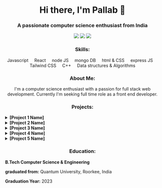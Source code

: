 <!-- Your Name -->
<h1 align="center">Hi there, I'm Pallab 👋</h1>

<!-- Your Introduction -->
<h3 align="center">A passionate computer science enthusiast from India</h3>

<!-- Connect with me -->
<p align="center">
  <a href="https://github.com/pallabofficial" alt="GitHub"><img src="https://img.shields.io/badge/GitHub-@YourGitHubUsername-181717?style=for-the-badge&logo=github" /></a>
  <a href="https://www.linkedin.com/in/pallab-mondal-b1a100234/" alt="LinkedIn"><img src="https://img.shields.io/badge/LinkedIn-Your Name-0077B5?style=for-the-badge&logo=linkedin" /></a>
  <a href="mailto:officialpallabmondal000@gmail.com" alt="Email"><img src="https://img.shields.io/badge/Email-Contact%20Me-D14836?style=for-the-badge&logo=gmail" /></a>
</p>

<!-- Skills -->
<h3 align="center">Skills:</h3>
<p align="center">
  Javascript
  &nbsp;&nbsp;&nbsp; <!-- Add multiple spaces between skills -->
  React
  &nbsp;&nbsp;&nbsp;
  node JS
  &nbsp;&nbsp;&nbsp;
  mongo DB
  &nbsp;&nbsp;&nbsp;
  html & CSS
  &nbsp;&nbsp;&nbsp;
  express JS
  &nbsp;&nbsp;&nbsp;
  Tailwind CSS
  &nbsp;&nbsp;&nbsp;
  C++
  &nbsp;&nbsp;&nbsp;
  Data structures & Algorithms
  
</p>


<!-- About Me -->
<h3 align="center">About Me:</h3>
<p align="center">
  I'm a computer science enthusiast with a passion for full stack web development. Currently I'm seeking full time role as a front end developer.
</p>

<!-- Projects -->
<h3 align="center">Projects:</h3>
<details>
  <summary><b>[Project 1 Name]</b></summary>
  <p><b>About:</b> [Project 1 Description]</p>
  <p><b>Purpose:</b> [Project 1 Purpose]</p>
  <p><b>Technology Used:</b> [Project 1 Tech]</p>
  <p><b>Link:</b> [Project 1 Link]</p>
</details>

<details>
  <summary><b>[Project 2 Name]</b></summary>
  <p><b>About:</b> [Project 2 Description]</p>
  <p><b>Purpose:</b> [Project 2 Purpose]</p>
  <p><b>Technology Used:</b> [Project 2 Tech]</p>
  <p><b>Link:</b> [Project 2 Link]</p>
</details>

<details>
  <summary><b>[Project 3 Name]</b></summary>
  <p><b>About:</b> [Project 3 Description]</p>
  <p><b>Purpose:</b> [Project 3 Purpose]</p>
  <p><b>Technology Used:</b> [Project 3 Tech]</p>
  <p><b>Link:</b> [Project 3 Link]</p>
</details>

<details>
  <summary><b>[Project 4 Name]</b></summary>
  <p><b>About:</b> [Project 4 Description]</p>
  <p><b>Purpose:</b> [Project 4 Purpose]</p>
  <p><b>Technology Used:</b> [Project 4 Tech]</p>
  <p><b>Link:</b> [Project 4 Link]</p>
</details>

<details>
  <summary><b>[Project 5 Name]</b></summary>
  <p><b>About:</b> [Project 5 Description]</p>
  <p><b>Purpose:</b> [Project 5 Purpose]</p>
  <p><b>Technology Used:</b> [Project 5 Tech]</p>
  <p><b>Link:</b> [Project 5 Link]</p>
</details>

<!-- Education -->
<h3 align="center">Education:</h3>

<b>B.Tech Computer Science & Engineering</b>
<p><b>graduated from:</b> Quantum University, Roorkee, India</p>
<p><b>Graduation Year:</b> 2023</p>



